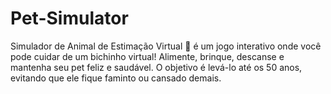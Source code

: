# Pet-Simulator
Simulador de Animal de Estimação Virtual 🐾 é um jogo interativo onde você pode cuidar de um bichinho virtual! Alimente, brinque, descanse e mantenha seu pet feliz e saudável. O objetivo é levá-lo até os 50 anos, evitando que ele fique faminto ou cansado demais. 
